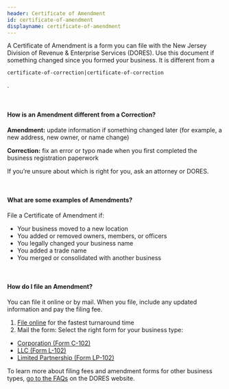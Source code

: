 ```yaml
---
header: Certificate of Amendment
id: certificate-of-amendment
displayname: certificate-of-amendment
---
```

A Certificate of Amendment is a form you can file with the New Jersey Division of Revenue & Enterprise Services (DORES). Use this document if something changed since you formed your business. It is different from a

 `certificate-of-correction|certificate-of-correction` 

.

&nbsp;

#### How is an Amendment different from a Correction?

**Amendment:** update information if something changed later (for example, a new address, new owner, or name change)

**Correction:** fix an error or typo made when you first completed the business registration paperwork

If you’re unsure about which is right for you, ask an attorney or DORES.

&nbsp;

#### What are some examples of Amendments?

File a Certificate of Amendment if:

* Your business moved to a new location
* You added or removed owners, members, or officers
* You legally changed your business name
* You added a trade name
* You merged or consolidated with another business

&nbsp;

#### How do I file an Amendment?

You can file it online or by mail. When you file, include any updated information and pay the filing fee.

1. [File online](https://www.njportal.com/DOR/BusinessAmendments/) for the fastest turnaround time
2. Mail the form: Select the right form for your business type:

* [Corporation (Form C-102) ](https://www.nj.gov/treasury/revenue/dcr/pdforms/c102.pdf)
* [LLC (Form L-102) ](https://www.nj.gov/treasury/revenue/dcr/pdforms/DOC11.pdf)
* [Limited Partnership (Form LP-102)](https://www.nj.gov/treasury/revenue/dcr/pdforms/lp102.pdf)

To learn more about filing fees and amendment forms for other business types, [go to the FAQs](https://www.njportal.com/DOR/BusinessAmendments/Home/FAQ/) on the DORES website.[](https://www.nj.gov/treasury/revenue/dcr/pdforms/lp102.pdf)